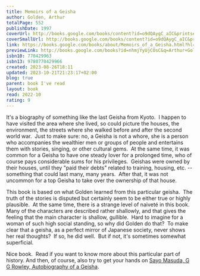 ```yaml
---  
title: Memoirs of a Geisha  
author: Golden, Arthur  
totalPage: 552  
publishDate: 1997  
coverUrl: http://books.google.com/books/content?id=o9dQAygC_aIC&printsec=frontcover&img=1&zoom=1&source=gbs_api  
coverSmallUrl: http://books.google.com/books/content?id=o9dQAygC_aIC&printsec=frontcover&img=1&zoom=5&source=gbs_api  
link: https://books.google.com/books/about/Memoirs_of_a_Geisha.html?hl=&id=nhmjYyUjCOsC  
previewLink: http://books.google.com/books?id=nhmjYyUjCOsC&q=Arthur+Golden,+Memoirs+of+a+Geisha&dq=Arthur+Golden,+Memoirs+of+a+Geisha&hl=&as_pt=BOOKS&cd=2&source=gbs_api  
isbn10: 770429963  
isbn13: 9780770429966  
created: 2023-08-26T18:11  
updated: 2023-10-21T21:23:17+02:00  
blog: true  
parent: book I've read  
layout: book  
read: 2022-10  
rating: 9  
---  
```

  
It's a biography of something like the last Geisha from Kyoto.  I happen to have visited the area where she lived, so could picture the houses, the environment, the streets where she walked before and after the second world war.  Just to make sure: no, a Geisha is not a whore, she is a person who accompanies the wealthier men or groups of people and entertains them with stories, singing, or other cultural gems.  At the same time, it was common for a Geisha to have one steady lover for a prolonged time, who of course pays considerable sums for his privileges.  Geishas were owned by their houses, until they "paid their debts" related to training, housing, etc. -- something that could last many, many years.  After that, it was not uncommon for a top Geisha to take over the ownership of that house.    
  
This book is based on what Golden learned from this particular geisha.  The truth of the stories is disputed but certainly seem to be either true or highly plausible.  At the same time, there is a strange level of naiveté in this book.  Many of the characters are described rather shallowly, and that gives the feeling that the main character is shallow, gullible.  Hard to imagine for a woman of such high social standing, so why did Golden do that?  To make clear that a geisha, as a perfect mirror of Japanese society, never shows her real thoughts?  If so, he did well.  But if not, it's sometimes somewhat superficial.    
  
Nice book.  Read if you want to know more about this particular part of history.  And then, of course, also try to get your hands on [Sayo Masuda, G G Rowley, Autobiography of a Geisha](./Sayo%20Masuda,%20G%20G%20Rowley,%20Autobiography%20of%20a%20Geisha.md).